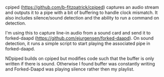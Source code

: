 cpiped (https://github.com/b-fitzpatrick/cpiped) captures an audio stream and outputs it to a pipe with a bit of buffering
to handle clock mismatch. It also includes silence/sound detection and the ability
to run a command on detection.

I'm using this to capture line-in audio from a sound card and send it to 
forked-daapd (https://github.com/ejurgensen/forked-daapd). On sound detection, it
runs a simple script to start playing the associated pipe in forked-daapd.

NDpiped builds on cpiped but modifies code such that the buffer is only written if there is sound.  Otherwise I found buffer was constantly writing and Forked-Daapd was playing silence rather then my playlist.

